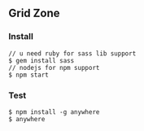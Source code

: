 ## Grid Zone

### Install

```shell
// u need ruby for sass lib support
$ gem install sass
// nodejs for npm support
$ npm start
```

### Test

```shell
$ npm install -g anywhere
$ anywhere
```